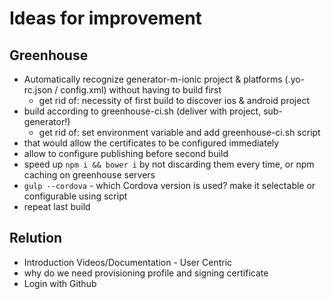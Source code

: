 # Ideas for improvement

## Greenhouse
- Automatically recognize generator-m-ionic project & platforms (.yo-rc.json / config.xml) without having to build first
  - get rid of: necessity of first build to discover ios & android project
- build according to greenhouse-ci.sh (deliver with project, sub-generator!)
  - get rid of: set environment variable and add greenhouse-ci.sh script
- that would allow the certificates to be configured immediately
- allow to configure publishing before second build
- speed up `npm i && bower i` by not discarding them every time, or npm caching on greenhouse servers
- `gulp --cordova` - which Cordova version is used? make it selectable or configurable using script
- repeat last build

## Relution
- Introduction Videos/Documentation - User Centric
- why do we need provisioning profile and signing certificate
- Login with Github
